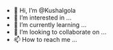 - 👋 Hi, I’m @Kushalgola
- 👀 I’m interested in ...
- 🌱 I’m currently learning ...
- 💞️ I’m looking to collaborate on ...
- 📫 How to reach me ...

<!---
Kushalgola/Kushalgola is a ✨ special ✨ repository because its `README.md` (this file) appears on your GitHub profile.
You can click the Preview link to take a look at your changes.
--->
